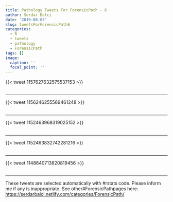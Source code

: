 ```yaml
---
title: Pathology Tweets For ForensicPath - 6
author: Serdar Balci
date: '2019-08-03'
slug: tweetsForForensicPath6
categories:
  - R
  - tweets
  - pathology
  - ForensicPath
tags: []
image:
  caption: ''
  focal_point: ''
---
```



{{< tweet 1157627632575537153 >}}
<br>
<br>
<hr>
{{< tweet 1156246255569461248 >}}
<br>
<br>
<hr>
{{< tweet 1152463968319025152 >}}
<br>
<br>
<hr>
{{< tweet 1152463832742281216 >}}
<br>
<br>
<hr>
{{< tweet 1148640713820819456 >}}
<br>
<br>
<hr>


These tweets are selected automatically with #rstats code. Please inform me if any is inappropriate.
See other#ForensicPathpages here: https://serdarbalci.netlify.com/categories/ForensicPath/
